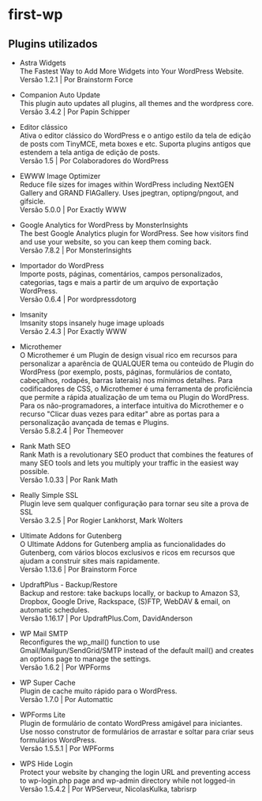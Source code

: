 # first-wp


## Plugins utilizados

* Astra Widgets <br>
The Fastest Way to Add More Widgets into Your WordPress Website. <br>
Versão 1.2.1 | Por Brainstorm Force

* Companion Auto Update <br>
This plugin auto updates all plugins, all themes and the wordpress core. <br>
Versão 3.4.2 | Por Papin Schipper

* Editor clássico <br>
Ativa o editor clássico do WordPress e o antigo estilo da tela de edição de posts com TinyMCE, meta boxes e etc. Suporta plugins antigos que estendem a tela antiga de edição de posts. <br>
Versão 1.5 | Por Colaboradores do WordPress

* EWWW Image Optimizer <br>
Reduce file sizes for images within WordPress including NextGEN Gallery and GRAND FlAGallery. Uses jpegtran, optipng/pngout, and gifsicle. <br>
Versão 5.0.0 | Por Exactly WWW

* Google Analytics for WordPress by MonsterInsights <br>
The best Google Analytics plugin for WordPress. See how visitors find and use your website, so you can keep them coming back. <br>
Versão 7.8.2 | Por MonsterInsights

* Importador do WordPress <br>
Importe posts, páginas, comentários, campos personalizados, categorias, tags e mais a partir de um arquivo de exportação WordPress. <br>
Versão 0.6.4 | Por wordpressdotorg

* Imsanity <br>
Imsanity stops insanely huge image uploads <br>
Versão 2.4.3 | Por Exactly WWW

* Microthemer <br>
O Microthemer é um Plugin de design visual rico em recursos para personalizar a aparência de QUALQUER tema ou conteúdo de Plugin do WordPress (por exemplo, posts, páginas, formulários de contato, cabeçalhos, rodapés, barras laterais) nos mínimos detalhes. Para codificadores de CSS, o Microthemer é uma ferramenta de proficiência que permite a rápida atualização de um tema ou Plugin do WordPress. Para os não-programadores, a interface intuitiva do Microthemer e o recurso "Clicar duas vezes para editar" abre as portas para a personalização avançada de temas e Plugins. <br>
Versão 5.8.2.4 | Por Themeover

* Rank Math SEO <br>
Rank Math is a revolutionary SEO product that combines the features of many SEO tools and lets you multiply your traffic in the easiest way possible. <br>
Versão 1.0.33 | Por Rank Math

* Really Simple SSL <br>
Plugin leve sem qualquer configuração para tornar seu site a prova de SSL <br>
Versão 3.2.5 | Por Rogier Lankhorst, Mark Wolters

* Ultimate Addons for Gutenberg <br>
O Ultimate Addons for Gutenberg amplia as funcionalidades do Gutenberg, com vários blocos exclusivos e ricos em recursos que ajudam a construir sites mais rapidamente. <br>
Versão 1.13.6 | Por Brainstorm Force

* UpdraftPlus - Backup/Restore <br>
Backup and restore: take backups locally, or backup to Amazon S3, Dropbox, Google Drive, Rackspace, (S)FTP, WebDAV & email, on automatic schedules. <br>
Versão 1.16.17 | Por UpdraftPlus.Com, DavidAnderson

* WP Mail SMTP <br>
Reconfigures the wp_mail() function to use Gmail/Mailgun/SendGrid/SMTP instead of the default mail() and creates an options page to manage the settings. <br>
Versão 1.6.2 | Por WPForms

* WP Super Cache <br>
Plugin de cache muito rápido para o WordPress. <br>
Versão 1.7.0 | Por Automattic

* WPForms Lite <br>
Plugin de formulário de contato WordPress amigável para iniciantes. Use nosso construtor de formulários de arrastar e soltar para criar seus formulários WordPress. <br>
Versão 1.5.5.1 | Por WPForms

* WPS Hide Login <br>
Protect your website by changing the login URL and preventing access to wp-login.php page and wp-admin directory while not logged-in <br>
Versão 1.5.4.2 | Por WPServeur, NicolasKulka, tabrisrp

